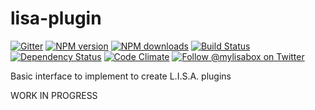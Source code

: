 # lisa-plugin

[![Gitter][gitter-image]][gitter-url]
[![NPM version][npm-image]][npm-url]
[![NPM downloads][npm-download]][npm-url]
[![Build Status][ci-image]][ci-url]
[![Dependency Status][daviddm-image]][daviddm-url]
[![Code Climate][codeclimate-image]][codeclimate-url]
[![Follow @mylisabox on Twitter][twitter-image]][twitter-url]

Basic interface to implement to create L.I.S.A. plugins

WORK IN PROGRESS

[npm-image]: https://img.shields.io/npm/v/lisa-plugin.svg?style=flat-square
[npm-url]: https://npmjs.org/package/lisa-plugin
[ci-image]: https://img.shields.io/travis/mylisabox/lisa-plugin.svg?style=flat-square&label=Linux%20/%20OSX
[ci-url]: https://travis-ci.org/mylisabox/lisa-plugin
[npm-download]: https://img.shields.io/npm/dt/trailpack-annotations.svg
[codeclimate-image]: https://img.shields.io/codeclimate/github/mylisabox/lisa-plugin.svg?style=flat-square
[codeclimate-url]: https://codeclimate.com/github/mylisabox/lisa-plugin
[gitter-image]: http://img.shields.io/badge/+%20GITTER-JOIN%20CHAT%20%E2%86%92-1DCE73.svg?style=flat-square
[gitter-url]: https://gitter.im/mylisabox/Lobby
[daviddm-image]: http://img.shields.io/david/mylisabox/lisa-plugin.svg?style=flat-square
[daviddm-url]: https://david-dm.org/mylisabox/lisa-plugin
[twitter-image]: https://img.shields.io/twitter/follow/mylisabox.svg?style=social
[twitter-url]: https://twitter.com/mylisabox
